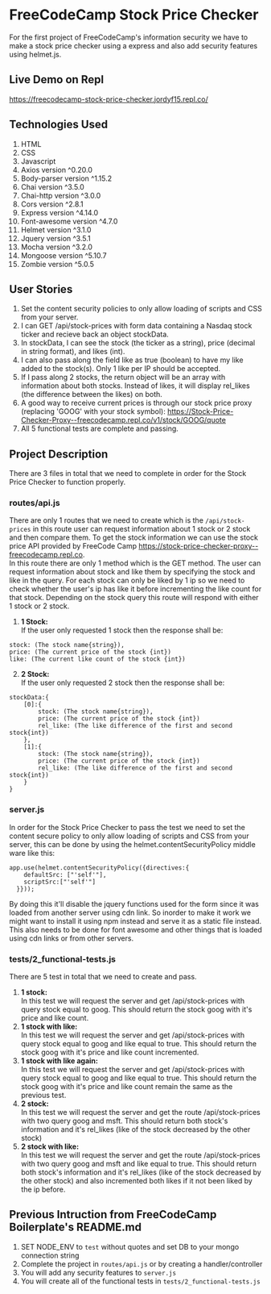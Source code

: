 # FreeCodeCamp Stock Price Checker
For the first project of FreeCodeCamp's information security we have to make a stock price checker using a express and also add security features using helmet.js.

## Live Demo on Repl
https://freecodecamp-stock-price-checker.jordyf15.repl.co/

## Technologies Used
1. HTML
2. CSS
3. Javascript
4. Axios version ^0.20.0
5. Body-parser version ^1.15.2
6. Chai version ^3.5.0
7. Chai-http version ^3.0.0
8. Cors version ^2.8.1
9. Express version ^4.14.0
10. Font-awesome version ^4.7.0
11. Helmet version ^3.1.0
12. Jquery version ^3.5.1
13. Mocha version ^3.2.0
14. Mongoose version ^5.10.7
15. Zombie version ^5.0.5

## User Stories
1. Set the content security policies to only allow loading of scripts and CSS from your server.
2. I can GET /api/stock-prices with form data containing a Nasdaq stock ticker and recieve back an object stockData.
3. In stockData, I can see the stock (the ticker as a string), price (decimal in string format), and likes (int).
4. I can also pass along the field like as true (boolean) to have my like added to the stock(s). Only 1 like per IP should be accepted.
5. If I pass along 2 stocks, the return object will be an array with information about both stocks. Instead of likes, it will display rel_likes (the difference between the likes) on both.
6. A good way to receive current prices is through our stock price proxy (replacing 'GOOG' with your stock symbol): https://Stock-Price-Checker-Proxy--freecodecamp.repl.co/v1/stock/GOOG/quote
7. All 5 functional tests are complete and passing.


## Project Description
There are 3 files in total that we need to complete in order for the Stock Price Checker to function properly.
### routes/api.js
There are only 1 routes that we need to create which is the `/api/stock-prices` in this route user can request information about 1 stock or 2 stock and then compare them. To get the stock information we can use the stock price API provided by FreeCode Camp https://stock-price-checker-proxy--freecodecamp.repl.co.  
In this route there are only 1 method which is the GET method. The user can request information about stock and like them by specifying the stock and like in the query. For each stock can only be liked by 1 ip so we need to check whether the user's ip has like it before incrementing the like count for that stock. Depending on the stock query this route will respond with either 1 stock or 2 stock.  
1. **1 Stock:**  
If the user only requested 1 stock then the response shall be:   
```
stock: (The stock name{string}),  
price: (The current price of the stock {int})  
like: (The current like count of the stock {int})  
```
2. **2 Stock:**  
If the user only requested 2 stock then the response shall be:
```
stockData:{
    [0]:{
        stock: (The stock name{string}),
        price: (The current price of the stock {int})
        rel_like: (The like difference of the first and second stock{int})
    },
    [1]:{
        stock: (The stock name{string}),
        price: (The current price of the stock {int})
        rel_like: (The like difference of the first and second stock{int})
    }
}
```

### server.js
In order for the Stock Price Checker to pass the test we need to set the content secure policy to only allow loading of scripts and CSS from your server, this can be done by using the helmet.contentSecurityPolicy middle ware like this:  
```
app.use(helmet.contentSecurityPolicy({directives:{
    defaultSrc: ["'self'"],
    scriptSrc:["'self'"]
  }}));
```
  By doing this it'll disable the jquery functions used for the form since it was loaded from another server using cdn link. So inorder to make it work we might want to install it using npm instead and serve it as a static file instead. This also needs to be done for font awesome and other things that is loaded using cdn links or from other servers.

### tests/2_functional-tests.js
There are 5 test in total that we need to create and pass. 
1. **1 stock:**  
In this test we will request the server and get /api/stock-prices with query stock equal to goog. This should return the stock goog with it's price and like count.
2. **1 stock with like:**  
In this test we will request the server and get /api/stock-prices with query stock equal to goog and like equal to true. This should return the stock goog with it's price and like count incremented.
3. **1 stock with like again:**  
In this test we will request the server and get /api/stock-prices with query stock equal to goog and like equal to true. This should return the stock goog with it's price and like count remain the same as the previous test.
4. **2 stock:**  
In this test we will request the server and get the route /api/stock-prices with two query goog and msft. This should return both stock's information and it's rel_likes (like of the stock decreased by the other stock)
5. **2 stock with like:**  
In this test we will request the server and get the route /api/stock-prices with two query goog and msft and like equal to true. This should return both stock's information and it's rel_likes (like of the stock decreased by the other stock) and also incremented both likes if it not been liked by the ip before.

## Previous Intruction from FreeCodeCamp Boilerplate's README.md
1. SET NODE_ENV to `test` without quotes and set DB to your mongo connection string
2. Complete the project in `routes/api.js` or by creating a handler/controller
3. You will add any security features to `server.js`
4. You will create all of the functional tests in `tests/2_functional-tests.js`


